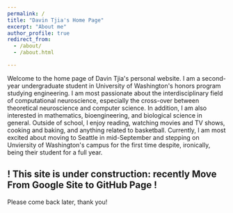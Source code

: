 ```yaml
---
permalink: /
title: "Davin Tjia's Home Page"
excerpt: "About me"
author_profile: true
redirect_from: 
  - /about/
  - /about.html

---
```


Welcome to the home page of Davin Tjia's personal website. I am a second-year undergraduate student in University of Washington's honors program studying engineering. 
I am most passionate about the interdisciplinary field of computational neuroscience, especially the cross-over between theoretical neuroscience and computer science. 
In addition, I am also interested in mathematics, bioengineering, and biological science in general. Outside of school, I enjoy reading, watching movies and TV shows, 
cooking and baking, and anything related to basketball. Currently, I am most excited about moving to Seattle in mid-September and stepping on Unviersity of 
Washington's campus for the first time despite, ironically, being their student for a full year. 



! This site is under construction: recently Move From Google Site to GitHub Page ! 
---
Please come back later, thank you!

